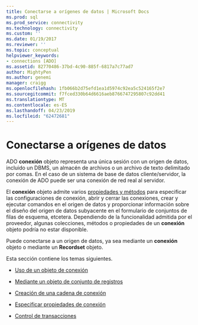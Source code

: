 ```yaml
---
title: Conectarse a orígenes de datos | Microsoft Docs
ms.prod: sql
ms.prod_service: connectivity
ms.technology: connectivity
ms.custom: ''
ms.date: 01/19/2017
ms.reviewer: ''
ms.topic: conceptual
helpviewer_keywords:
- connections [ADO]
ms.assetid: 82770486-37bd-4c90-885f-6817a7c77ad7
author: MightyPen
ms.author: genemi
manager: craigg
ms.openlocfilehash: 1fb066b2d75efd1ea1d5974c92ea5c524165f2e7
ms.sourcegitcommit: f7fced330b64d6616aeb8766747295807c92dd41
ms.translationtype: MT
ms.contentlocale: es-ES
ms.lasthandoff: 04/23/2019
ms.locfileid: "62472681"
---
```

# <a name="connecting-to-data-sources"></a>Conectarse a orígenes de datos
ADO **conexión** objeto representa una única sesión con un origen de datos, incluido un DBMS, un almacén de archivos o un archivo de texto delimitado por comas. En el caso de un sistema de base de datos cliente/servidor, la conexión de ADO puede ser una conexión de red real al servidor.  
  
 El **conexión** objeto admite varios [propiedades y métodos](../../../ado/reference/ado-api/connection-object-properties-methods-and-events.md) para especificar las configuraciones de conexión, abrir y cerrar las conexiones, crear y ejecutar comandos en el origen de datos y proporcionar información sobre el diseño del origen de datos subyacente en el formulario de conjuntos de filas de esquema, etcetera. Dependiendo de la funcionalidad admitida por el proveedor, algunas colecciones, métodos o propiedades de un **conexión** objeto podría no estar disponible.  
  
 Puede conectarse a un origen de datos, ya sea mediante un **conexión** objeto o mediante un **Recordset** objeto.  
  
 Esta sección contiene los temas siguientes.  
  
-   [Uso de un objeto de conexión](../../../ado/guide/data/using-a-connection-object.md)  
  
-   [Mediante un objeto de conjunto de registros](../../../ado/guide/data/using-a-recordset-object.md)  
  
-   [Creación de una cadena de conexión](../../../ado/guide/data/creating-a-connection-string.md)  
  
-   [Especificar propiedades de conexión](../../../ado/guide/data/specifying-connection-properties.md)  
  
-   [Control de transacciones](../../../ado/guide/data/controlling-transactions-ado.md)
